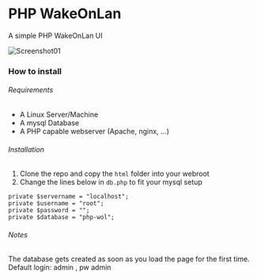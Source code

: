 # PHP WakeOnLan
A simple PHP WakeOnLan UI

![Screenshot01](https://raw.githubusercontent.com/justicenode/php-wol/master/Doc/img/Screenshot01.png)

### How to install

###### Requirements

- A Linux Server/Machine
- A mysql Database
- A PHP capable webserver (Apache, nginx, ...)

###### Installation

1. Clone the repo and copy the `html` folder into your webroot
2. Change the lines below in `db.php` to fit your mysql setup

```
private $servername = "localhost";
private $username = "root";
private $password = "";
private $database = "php-wol";
```
###### Notes

The database gets created as soon as you load the page for the first time.
Default login: admin , pw admin
